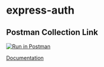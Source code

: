 # express-auth

## Postman Collection Link

[![Run in Postman](https://run.pstmn.io/button.svg)](https://app.getpostman.com/run-collection/15160037-58cafb8f-7de6-4ee7-9150-1a396e41b348?action=collection%2Ffork&collection-url=entityId%3D15160037-58cafb8f-7de6-4ee7-9150-1a396e41b348%26entityType%3Dcollection%26workspaceId%3D99ce025f-fc71-4c4b-ac64-c29a7ac1f93b)

[Documentation](https://documenter.getpostman.com/view/15160037/2s93RQSDy1)
